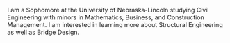 I am a Sophomore at the University of Nebraska-Lincoln studying Civil Engineering with minors in Mathematics, Business, and Construction Management. I am interested in learning more about Structural Engineering as well as Bridge Design.
